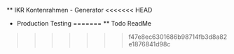 ** IKR Kontenrahmen - Generator
<<<<<<< HEAD
* Production Testing
=======
** Todo ReadMe
>>>>>>> f47e8ec6301686b98714fb3d8a82e1876841d98c
